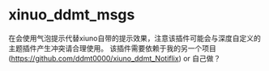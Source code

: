 # xinuo_ddmt_msgs
在会使用气泡提示代替xiuno自带的提示效果，注意该插件可能会与深度自定义的主题插件产生冲突请合理使用。
该插件需要依赖于我的另一个项目(https://github.com/ddmt0000/xiuno_ddmt_Notiflix) or 自己做？
